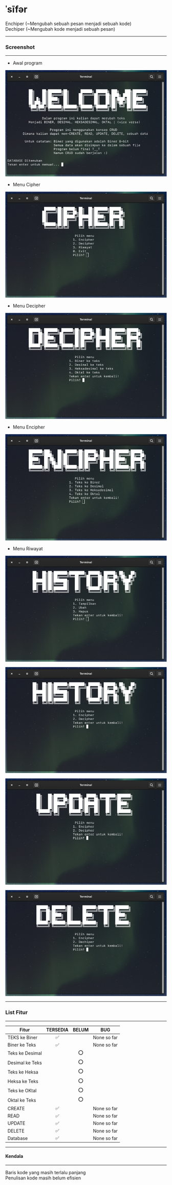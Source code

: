 # ˈsīfər

Enchiper (~Mengubah sebuah pesan menjadi sebuah kode)<br>
Dechiper (~Mengubah kode menjadi sebuah pesan)

---

### Screenshot

---

- Awal program

![](screenshot/awalProgram.png)

- Menu Cipher

![](screenshot/menuCipher.png)

- Menu Decipher

![](screenshot/menuDecipher.png)

- Menu Encipher

![](screenshot/menuEncipher.png)

- Menu Riwayat

![](screenshot/menuRiwayat.png)

![](screenshot/menuRiwayat_1.png)

![](screenshot/menuRiwayat_2.png)

![](screenshot/menuRiwayat_3.png)

---
### List Fitur
---
|      Fitur      | TERSEDIA |   BELUM  |     BUG     |
|-----------------|:--------:|:--------:|-------------|
| TEKS ke Biner   |    ✅    |          | None so far |
| Biner ke Teks   |    ✅    |          | None so far |
| Teks ke Desimal |          |    ⭕️    |             |
| Desimal ke Teks |          |    ⭕️    |             |
| Teks ke Heksa   |          |    ⭕️    |             |
| Heksa ke Teks   |          |    ⭕️    |             |
| Teks ke OKtal   |          |    ⭕️    |             |
| Oktal ke Teks   |          |    ⭕️    |             |
|     CREATE      |    ✅    |          | None so far |
|      READ       |    ✅    |          | None so far |
|     UPDATE      |    ✅    |          | None so far |
|     DELETE      |    ✅    |          | None so far |
|    Database     |    ✅    |          | None so far |

---
#### Kendala
---
Baris kode yang masih terlalu panjang <br>
Penulisan kode masih belum efisien <br>
